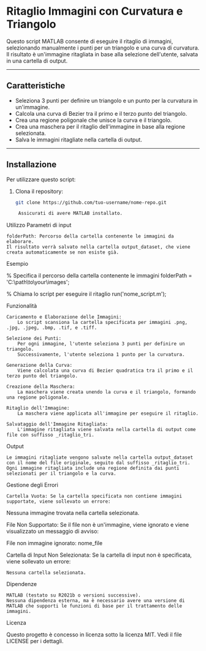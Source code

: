 # Ritaglio Immagini con Curvatura e Triangolo

Questo script MATLAB consente di eseguire il ritaglio di immagini, selezionando manualmente i punti per un triangolo e una curva di curvatura. Il risultato è un'immagine ritagliata in base alla selezione dell'utente, salvata in una cartella di output.

---

## Caratteristiche
- Seleziona 3 punti per definire un triangolo e un punto per la curvatura in un'immagine.
- Calcola una curva di Bezier tra il primo e il terzo punto del triangolo.
- Crea una regione poligonale che unisce la curva e il triangolo.
- Crea una maschera per il ritaglio dell'immagine in base alla regione selezionata.
- Salva le immagini ritagliate nella cartella di output.

---

## Installazione

Per utilizzare questo script:
1. Clona il repository:
   ```bash
   git clone https://github.com/tuo-username/nome-repo.git

    Assicurati di avere MATLAB installato.

Utilizzo
Parametri di input

    folderPath: Percorso della cartella contenente le immagini da elaborare.
    Il risultato verrà salvato nella cartella output_dataset, che viene creata automaticamente se non esiste già.

Esempio

% Specifica il percorso della cartella contenente le immagini
folderPath = 'C:\path\to\your\images';

% Chiama lo script per eseguire il ritaglio
run('nome_script.m');

Funzionalità

    Caricamento e Elaborazione delle Immagini:
        Lo script scansiona la cartella specificata per immagini .png, .jpg, .jpeg, .bmp, .tif, e .tiff.

    Selezione dei Punti:
        Per ogni immagine, l'utente seleziona 3 punti per definire un triangolo.
        Successivamente, l'utente seleziona 1 punto per la curvatura.

    Generazione della Curva:
        Viene calcolata una curva di Bezier quadratica tra il primo e il terzo punto del triangolo.

    Creazione della Maschera:
        La maschera viene creata unendo la curva e il triangolo, formando una regione poligonale.

    Ritaglio dell'Immagine:
        La maschera viene applicata all'immagine per eseguire il ritaglio.

    Salvataggio dell'Immagine Ritagliata:
        L'immagine ritagliata viene salvata nella cartella di output come file con suffisso _ritaglio_tri.

Output

    Le immagini ritagliate vengono salvate nella cartella output_dataset con il nome del file originale, seguito dal suffisso _ritaglio_tri.
    Ogni immagine ritagliata include una regione definita dai punti selezionati per il triangolo e la curva.

Gestione degli Errori

    Cartella Vuota: Se la cartella specificata non contiene immagini supportate, viene sollevato un errore:

Nessuna immagine trovata nella cartella selezionata.

File Non Supportato: Se il file non è un'immagine, viene ignorato e viene visualizzato un messaggio di avviso:

File non immagine ignorato: nome_file

Cartella di Input Non Selezionata: Se la cartella di input non è specificata, viene sollevato un errore:

    Nessuna cartella selezionata.

Dipendenze

    MATLAB (testato su R2021b o versioni successive).
    Nessuna dipendenza esterna, ma è necessario avere una versione di MATLAB che supporti le funzioni di base per il trattamento delle immagini.

Licenza

Questo progetto è concesso in licenza sotto la licenza MIT. Vedi il file LICENSE per i dettagli.
